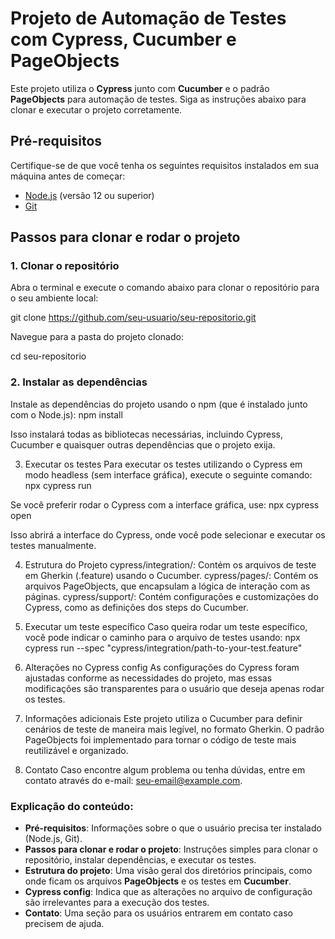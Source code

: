 # Projeto de Automação de Testes com Cypress, Cucumber e PageObjects

Este projeto utiliza o **Cypress** junto com **Cucumber** e o padrão **PageObjects** para automação de testes. Siga as instruções abaixo para clonar e executar o projeto corretamente.

## Pré-requisitos

Certifique-se de que você tenha os seguintes requisitos instalados em sua máquina antes de começar:

- [Node.js](https://nodejs.org/) (versão 12 ou superior)
- [Git](https://git-scm.com/)

## Passos para clonar e rodar o projeto

### 1. Clonar o repositório

Abra o terminal e execute o comando abaixo para clonar o repositório para o seu ambiente local:


git clone https://github.com/seu-usuario/seu-repositorio.git

Navegue para a pasta do projeto clonado:

cd seu-repositorio


### 2. Instalar as dependências
Instale as dependências do projeto usando o npm (que é instalado junto com o Node.js):
npm install

Isso instalará todas as bibliotecas necessárias, incluindo Cypress, Cucumber e quaisquer outras dependências que o projeto exija.

3. Executar os testes
Para executar os testes utilizando o Cypress em modo headless (sem interface gráfica), execute o seguinte comando:
npx cypress run

Se você preferir rodar o Cypress com a interface gráfica, use:
npx cypress open

Isso abrirá a interface do Cypress, onde você pode selecionar e executar os testes manualmente.

4. Estrutura do Projeto
cypress/integration/: Contém os arquivos de teste em Gherkin (.feature) usando o Cucumber.
cypress/pages/: Contém os arquivos PageObjects, que encapsulam a lógica de interação com as páginas.
cypress/support/: Contém configurações e customizações do Cypress, como as definições dos steps do Cucumber.

5. Executar um teste específico
Caso queira rodar um teste específico, você pode indicar o caminho para o arquivo de testes usando:
npx cypress run --spec "cypress/integration/path-to-your-test.feature"

6. Alterações no Cypress config
As configurações do Cypress foram ajustadas conforme as necessidades do projeto, mas essas modificações são transparentes para o usuário que deseja apenas rodar os testes.

7. Informações adicionais
Este projeto utiliza o Cucumber para definir cenários de teste de maneira mais legível, no formato Gherkin.
O padrão PageObjects foi implementado para tornar o código de teste mais reutilizável e organizado.

8. Contato
Caso encontre algum problema ou tenha dúvidas, entre em contato através do e-mail: seu-email@example.com.


### Explicação do conteúdo:

- **Pré-requisitos**: Informações sobre o que o usuário precisa ter instalado (Node.js, Git).
- **Passos para clonar e rodar o projeto**: Instruções simples para clonar o repositório, instalar dependências, e executar os testes.
- **Estrutura do projeto**: Uma visão geral dos diretórios principais, como onde ficam os arquivos **PageObjects** e os testes em **Cucumber**.
- **Cypress config**: Indica que as alterações no arquivo de configuração são irrelevantes para a execução dos testes.
- **Contato**: Uma seção para os usuários entrarem em contato caso precisem de ajuda.

